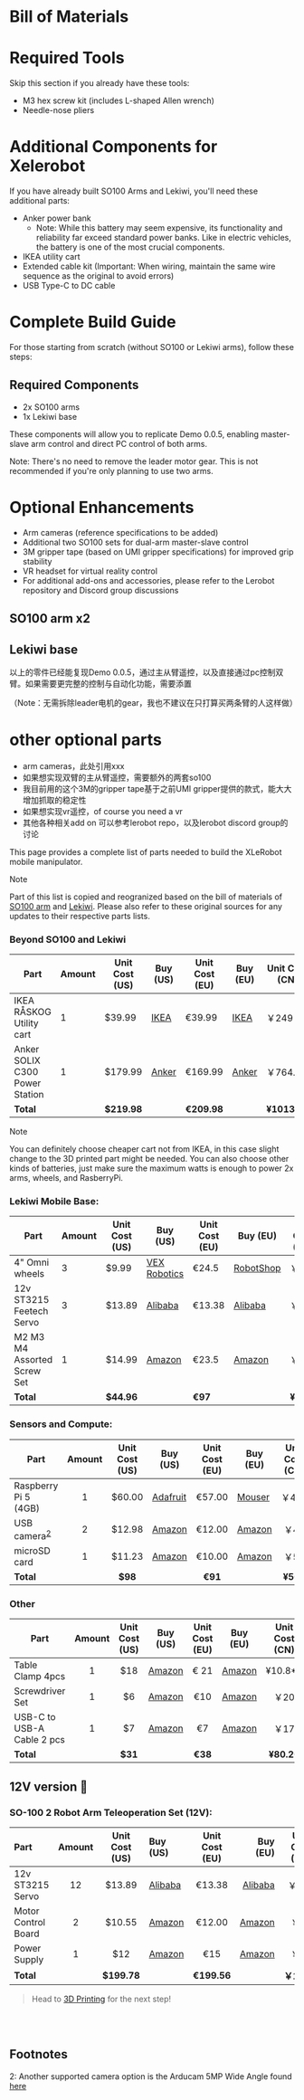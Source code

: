 # Bill of Materials
# Required Tools

Skip this section if you already have these tools:

- M3 hex screw kit (includes L-shaped Allen wrench)
- Needle-nose pliers

# Additional Components for Xelerobot

If you have already built SO100 Arms and Lekiwi, you'll need these additional parts:

- Anker power bank
    - Note: While this battery may seem expensive, its functionality and reliability far exceed standard power banks. Like in electric vehicles, the battery is one of the most crucial components.
- IKEA utility cart
- Extended cable kit (Important: When wiring, maintain the same wire sequence as the original to avoid errors)
- USB Type-C to DC cable

# Complete Build Guide

For those starting from scratch (without SO100 or Lekiwi arms), follow these steps:

## Required Components

- 2x SO100 arms
- 1x Lekiwi base

These components will allow you to replicate Demo 0.0.5, enabling master-slave arm control and direct PC control of both arms.

Note: There's no need to remove the leader motor gear. This is not recommended if you're only planning to use two arms.

# Optional Enhancements

- Arm cameras (reference specifications to be added)
- Additional two SO100 sets for dual-arm master-slave control
- 3M gripper tape (based on UMI gripper specifications) for improved grip stability
- VR headset for virtual reality control
- For additional add-ons and accessories, please refer to the Lerobot repository and Discord group discussions

## SO100 arm x2

## Lekiwi base

以上的零件已经能复现Demo 0.0.5，通过主从臂遥控，以及直接通过pc控制双臂。如果需要更完整的控制与自动化功能，需要添置

（Note：无需拆除leader电机的gear，我也不建议在只打算买两条臂的人这样做）

# other optional parts

- arm cameras，此处引用xxx
- 如果想实现双臂的主从臂遥控，需要额外的两套so100
- 我目前用的这个3M的gripper tape基于之前UMI gripper提供的款式，能大大增加抓取的稳定性
- 如果想实现vr遥控，of course you need a vr
- 其他各种相关add on 可以参考lerobot repo，以及lerobot discord group的讨论

This page provides a complete list of parts needed to build the XLeRobot mobile manipulator. 

> [!NOTE] 
> Part of this list is copied and reogranized based on the bill of materials of [SO100 arm](https://github.com/TheRobotStudio/SO-ARM100/blob/main/README.md) and [Lekiwi](https://github.com/SIGRobotics-UIUC/LeKiwi/blob/main/BOM.md). Please also refer to these original sources for any updates to their respective parts lists.

### Beyond SO100 and Lekiwi

| Part | Amount | Unit Cost (US) | Buy (US) | Unit Cost (EU) | Buy (EU) | Unit Cost (CN) | Buy (CN) |
| - | - | - | - | - | - | - | - |
| IKEA RÅSKOG Utility cart | 1 | $39.99 | [IKEA](https://www.ikea.com/us/en/p/raskog-utility-cart-black-40582181/#content) | €39.99 | [IKEA](https://www.ikea.com/nl/en/p/raskog-trolley-white-30586783/) |￥249 |[IKEA](https://www.ikea.cn/cn/zh/p/raskog-la-si-ke-shou-tui-che-bai-se-70376721/)|
| Anker SOLIX C300 Power Station | 1 | $179.99 | [Anker](https://www.ankersolix.com/products/c300-dc?variant=49702163972426&ref=naviMenu_pps) | €169.99 | [Anker](https://www.anker.com/eu-en/products/a17260z1?variant=44598991323326&ref=naviMenu_pps) |￥764.15 |[Taobao](https://e.tb.cn/h.6PQRiymMOteAgrb?tk=m6L3V3frrfp )              |
| **Total** || **$219.98** || **€209.98** || **¥1013.15** ||

> [!NOTE] 
> You can definitely choose cheaper cart not from IKEA, in this case slight change to the 3D printed part might be needed.
> You can also choose other kinds of batteries, just make sure the maximum watts is enough to power 2x arms, wheels, and RasberryPi.

### Lekiwi Mobile Base:
| Part | Amount | Unit Cost (US) | Buy (US) | Unit Cost (EU) | Buy (EU) | Unit Cost (CN) | Buy (CN) |
| - | - | - | - | - | - | - | - |
| 4" Omni wheels | 3 | $9.99 | [VEX Robotics](https://www.vexrobotics.com/omni-wheels.html?srsltid=AfmBOorWdWT-FIiWSAbicYWSxqYr-d5X3CJSGxMkO33WO0thwlTn4DQu) | €24.5 | [RobotShop](https://eu.robotshop.com/products/100mm-omnidirectional-wheel-brass-bearing-rollers) |￥135 |[PDD](https://mobile.yangkeduo.com/goods.html?ps=kKWPC7xuzw "https://mobile.yangkeduo.com/goods.html?ps=kKWPC7xuzw")|
| 12v ST3215 Feetech Servo | 3 | $13.89 | [Alibaba](https://www.alibaba.com/product-detail/Feetech-STS3215-SO-ARM100-Servo-12V_1601292634404.html?spm=a2700.details.you_may_like.3.5ab1478e45kY42) | €13.38 | [Alibaba](https://www.alibaba.com/product-detail/Feetech-STS3215-SO-ARM100-Servo-12V_1601292634404.html?spm=a2700.details.you_may_like.3.5ab1478e45kY42)  | ￥110 |[Taobao](https://e.tb.cn/h.64H9u3maGWzIp5Q?tk=T5liexkG6Yz "https://e.tb.cn/h.64H9u3maGWzIp5Q?tk=T5liexkG6Yz")|
| M2 M3 M4 Assorted Screw Set | 1 | $14.99 | [Amazon](https://www.amazon.com/Button-Socket-Washers-Assortment-Machine/dp/B0BMQGJP3F) | €23.5 | [Amazon](https://www.amazon.fr/Cylindrique-Inoxydable-M2-Socket-Assortiment/dp/B09Y8WYFWD/) |￥25 |[Taobao（M2x5+M3套装+M3x10+M4x12）](https://e.tb.cn/h.64O1J2A9Is4pIJd "https://e.tb.cn/h.64O1J2A9Is4pIJd")              |
| **Total** || **$44.96** || **€97** || **¥430** ||

### Sensors and Compute:

| Part| Amount | Unit Cost (US) | Buy (US) | Unit Cost (EU) | Buy (EU) |  Unit Cost (CN) | Buy (CN) |
|--|:-:|:-:|-|:-:|-|:-:|-|
| Raspberry Pi 5 (4GB)| 1 |$60.00| [Adafruit](https://www.adafruit.com/product/5812)| €57.00| [Mouser](https://eu.mouser.com/ProductDetail/Raspberry-Pi/SC1111?qs=HoCaDK9Nz5fnLhlMNnKTiQ%3D%3D)|￥410|[Taobao](https://e.tb.cn/h.64IIvlisvAL15g8?tk=fdOVexkHECW "https://e.tb.cn/h.64IIvlisvAL15g8?tk=fdOVexkHECW")|
| USB camera<sup>[2](#footnote2)</sup> | 2 | $12.98 | [Amazon](https://a.co/d/236G8Wn) | €12.00 | [Amazon](https://www.amazon.fr/Vinmooog-equipement-Microphone-Enregistrement-conf%C3%A9rences/dp/B0BG1YJWFN/) |￥48|[Taobao](https://e.tb.cn/h.64ILq3suMKATfUx?tk=IPSEexQAvxu "https://e.tb.cn/h.64ILq3suMKATfUx?tk=IPSEexQAvxu")|
| microSD card | 1 | $11.23 | [Amazon](https://www.amazon.com/SanDisk-Extreme-microSDXC-Memory-Adapter/dp/B09X7C7LL1/) | €10.00 | [Amazon](https://www.amazon.fr/Lexar-Carte-Micro-adaptateur-Smartphone/dp/B08XZ2KS1F)|￥58|[Taobao](https://e.tb.cn/h.64DMZzLz5h26s12?tk=eImPex96lCQ "https://e.tb.cn/h.64DMZzLz5h26s12?tk=eImPex96lCQ")|
| **Total** ||  **$98**  ||  **€91** ||  **¥564** ||

### Other
| Part| Amount | Unit Cost (US) | Buy (US) | Unit Cost (EU) | Buy (EU) | Unit Cost (CN) | Buy (CN) |
|--|:-:|:-:|-|:-:|-|:-:|-|
| Table Clamp 4pcs | 1 | $18 | [Amazon](https://www.amazon.com/WORKPRO-Clamps-Woodworking-One-Handed-Spreader/dp/B0CQYDJWS8/) | € 21 | [Amazon](https://www.amazon.fr/dp/B08HW9VFM8/)| ¥10.8\*4  |[Taobao](https://e.tb.cn/h.64r5eomI6L59tBE?tk=gZWeex9fnlB "https://e.tb.cn/h.64r5eomI6L59tBE?tk=gZWeex9fnlB")|
| Screwdriver Set | 1 | $6 | [Amazon](https://www.amazon.com/Precision-Phillips-Screwdriver-Electronics-Computer/dp/B0DB227RTH) | €10 | [Amazon](https://www.amazon.fr/dp/B08ZXVMVYD/) | ￥20 |[Taobao](https://e.tb.cn/h.6ReL0wwgtPuSmNV?tk=3rLDV10AVtr)  |
| USB-C to USB-A Cable 2 pcs | 1 | $7 | [Amazon](https://www.amazon.com/Charging-etguuds-Charger-Braided-Compatible/dp/B0B8NWLLW2/?th=1) | €7 | [Amazon](https://www.amazon.fr/dp/B07BNF842T/) |￥17  |[Taobao](https://e.tb.cn/h.64HOv24RLmYC4Yh?tk=AXpgexkDFd4 "https://e.tb.cn/h.64HOv24RLmYC4Yh?tk=AXpgexkDFd4")|
| **Total** ||  **$31**  ||  **€38** || **¥80.20** ||

## 12V version :battery:

### SO-100 2 Robot Arm Teleoperation Set (12V):
| Part | Amount | Unit Cost (US) | Buy (US) | Unit Cost (EU) | Buy (EU) | Unit Cost (CN) | Buy (CN) |
|:---|:---:|:---:|:---|:---:|---:|:-:|-|
| 12v ST3215 Servo | 12 | $13.89 | [Alibaba](https://www.alibaba.com/product-detail/Feetech-STS3215-SO-ARM100-Servo-12V_1601292634404.html?spm=a2700.details.you_may_like.3.5ab1478e45kY42) | €13.38 | [Alibaba](https://www.alibaba.com/product-detail/Feetech-STS3215-SO-ARM100-Servo-12V_1601292634404.html?spm=a2700.details.you_may_like.3.5ab1478e45kY42) | ￥110  |[Taobao](https://e.tb.cn/h.64H9u3maGWzIp5Q?tk=T5liexkG6Yz "https://e.tb.cn/h.64H9u3maGWzIp5Q?tk=T5liexkG6Yz")|
| Motor Control Board | 2 | $10.55 | [Amazon](https://www.amazon.com/Waveshare-Integrates-Control-Circuit-Supports/dp/B0CTMM4LWK/) | €12.00 | [Amazon](https://www.amazon.fr/Waveshare-Integrates-Control-Applicable-Integrate/dp/B0CJ6TP3TP) | ￥24 |[Taobao](https://e.tb.cn/h.64DOUpLpB5crVdH?tk=BSaTex9UHWj "https://e.tb.cn/h.64DOUpLpB5crVdH?tk=BSaTex9UHWj")|
| Power Supply | 1 | $12 | [Amazon](https://www.amazon.com/ALITOVE-Adapter-Converter-100-240V-5-5x2-1mm/dp/B01GEA8PQA) | €15 | [Amazon](https://www.amazon.fr/LEDMO-Alimentation-Adaptateur-Transformateurs-Chargeur/dp/B07PGLXK4X) | ￥22  |[Taobao](https://e.tb.cn/h.64D9xUuAdpkswUx?tk=JRRwex94phr "https://e.tb.cn/h.64D9xUuAdpkswUx?tk=JRRwex94phr")|
| **Total** | | **$199.78** | | **€199.56** | | **￥1,390** | |



> Head to [3D Printing](3DPrinting.md) for the next step!

<br></br>

## Footnotes

<a name="footnote2">2</a>: Another supported camera option is the Arducam 5MP Wide Angle found [here](https://www.amazon.com/Arducam-Camera-Computer-Without-Microphone/dp/B0972KK7BC)
